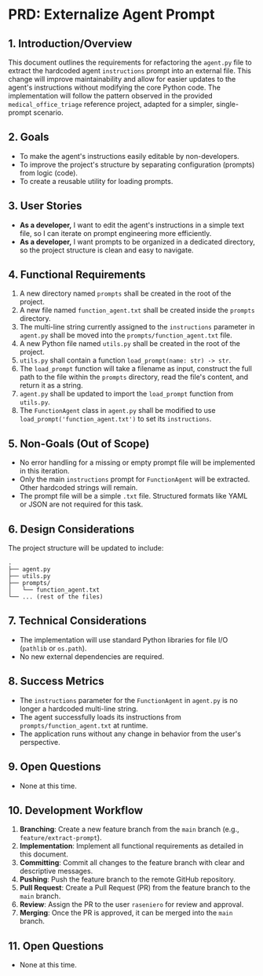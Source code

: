 # PRD: Externalize Agent Prompt

## 1. Introduction/Overview

This document outlines the requirements for refactoring the `agent.py` file to extract the hardcoded agent `instructions` prompt into an external file. This change will improve maintainability and allow for easier updates to the agent's instructions without modifying the core Python code. The implementation will follow the pattern observed in the provided `medical_office_triage` reference project, adapted for a simpler, single-prompt scenario.

## 2. Goals

- To make the agent's instructions easily editable by non-developers.
- To improve the project's structure by separating configuration (prompts) from logic (code).
- To create a reusable utility for loading prompts.

## 3. User Stories

- **As a developer,** I want to edit the agent's instructions in a simple text file, so I can iterate on prompt engineering more efficiently.
- **As a developer,** I want prompts to be organized in a dedicated directory, so the project structure is clean and easy to navigate.

## 4. Functional Requirements

1.  A new directory named `prompts` shall be created in the root of the project.
2.  A new file named `function_agent.txt` shall be created inside the `prompts` directory.
3.  The multi-line string currently assigned to the `instructions` parameter in `agent.py` shall be moved into the `prompts/function_agent.txt` file.
4.  A new Python file named `utils.py` shall be created in the root of the project.
5.  `utils.py` shall contain a function `load_prompt(name: str) -> str`.
6.  The `load_prompt` function will take a filename as input, construct the full path to the file within the `prompts` directory, read the file's content, and return it as a string.
7.  `agent.py` shall be updated to import the `load_prompt` function from `utils.py`.
8.  The `FunctionAgent` class in `agent.py` shall be modified to use `load_prompt('function_agent.txt')` to set its `instructions`.

## 5. Non-Goals (Out of Scope)

- No error handling for a missing or empty prompt file will be implemented in this iteration.
- Only the main `instructions` prompt for `FunctionAgent` will be extracted. Other hardcoded strings will remain.
- The prompt file will be a simple `.txt` file. Structured formats like YAML or JSON are not required for this task.

## 6. Design Considerations

The project structure will be updated to include:
```
.
├── agent.py
├── utils.py
├── prompts/
│   └── function_agent.txt
└── ... (rest of the files)
```

## 7. Technical Considerations

- The implementation will use standard Python libraries for file I/O (`pathlib` or `os.path`).
- No new external dependencies are required.

## 8. Success Metrics

- The `instructions` parameter for the `FunctionAgent` in `agent.py` is no longer a hardcoded multi-line string.
- The agent successfully loads its instructions from `prompts/function_agent.txt` at runtime.
- The application runs without any change in behavior from the user's perspective.

## 9. Open Questions

- None at this time.

## 10. Development Workflow
1.  **Branching**: Create a new feature branch from the `main` branch (e.g., `feature/extract-prompt`).
2.  **Implementation**: Implement all functional requirements as detailed in this document.
3.  **Committing**: Commit all changes to the feature branch with clear and descriptive messages.
4.  **Pushing**: Push the feature branch to the remote GitHub repository.
5.  **Pull Request**: Create a Pull Request (PR) from the feature branch to the `main` branch.
6.  **Review**: Assign the PR to the user `raseniero` for review and approval.
7.  **Merging**: Once the PR is approved, it can be merged into the `main` branch.

## 11. Open Questions

- None at this time.